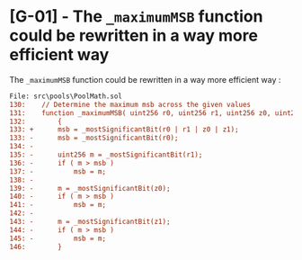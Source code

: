 # [G-01] - The `_maximumMSB` function could be rewritten in a way more efficient way

The `_maximumMSB` function could be rewritten in a way more efficient way :

```diff
File: src\pools\PoolMath.sol
130: 	// Determine the maximum msb across the given values
131: 	function _maximumMSB( uint256 r0, uint256 r1, uint256 z0, uint256 z1 ) internal pure returns (uint256 msb)
132: 		{
133: +		msb = _mostSignificantBit(r0 | r1 | z0 | z1);
133: -		msb = _mostSignificantBit(r0);
134: -
135: -		uint256 m = _mostSignificantBit(r1);
136: -		if ( m > msb )
137: -			msb = m;
138: -
139: -		m = _mostSignificantBit(z0);
140: -		if ( m > msb )
141: -			msb = m;
142: -
143: -		m = _mostSignificantBit(z1);
144: -		if ( m > msb )
145: -			msb = m;
146: 		}
```